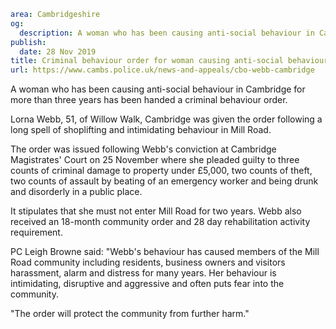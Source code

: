 ```yaml
area: Cambridgeshire
og:
  description: A woman who has been causing anti-social behaviour in Cambridge for more than three years has been handed a criminal behaviour order.
publish:
  date: 28 Nov 2019
title: Criminal behaviour order for woman causing anti-social behaviour
url: https://www.cambs.police.uk/news-and-appeals/cbo-webb-cambridge
```

A woman who has been causing anti-social behaviour in Cambridge for more than three years has been handed a criminal behaviour order.

Lorna Webb, 51, of Willow Walk, Cambridge was given the order following a long spell of shoplifting and intimidating behaviour in Mill Road.

The order was issued following Webb's conviction at Cambridge Magistrates' Court on 25 November where she pleaded guilty to three counts of criminal damage to property under £5,000, two counts of theft, two counts of assault by beating of an emergency worker and being drunk and disorderly in a public place.

It stipulates that she must not enter Mill Road for two years. Webb also received an 18-month community order and 28 day rehabilitation activity requirement.

PC Leigh Browne said: "Webb's behaviour has caused members of the Mill Road community including residents, business owners and visitors harassment, alarm and distress for many years. Her behaviour is intimidating, disruptive and aggressive and often puts fear into the community.

"The order will protect the community from further harm."

